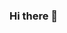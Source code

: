 ### Hi there 👋

<!--
**Noblegamer2809/Noblegamer2809** is a ✨ _special_ ✨ repository because its `README.md` (this file) appears on your GitHub profile.

Here are some ideas to get you started:

- 🔭 I’m working on new python projects everyday
- 🌱 I’m currently learning python
- 💬 Ask me about javascript or html since i am well-versed in those languages
- 📫 How to reach me: ...
- 😄 Pronouns: he/him
- ⚡ Fun fact: i love to play badminton and read books.
-->
